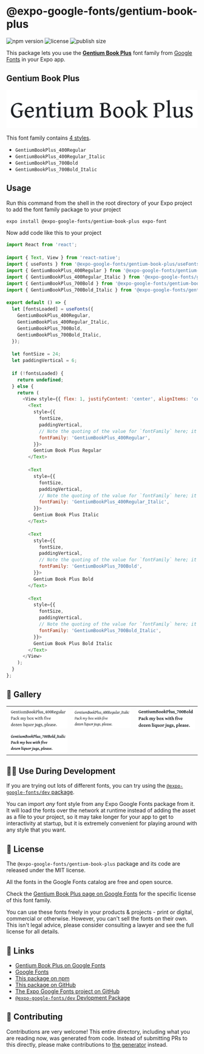 # @expo-google-fonts/gentium-book-plus

![npm version](https://flat.badgen.net/npm/v/@expo-google-fonts/gentium-book-plus)
![license](https://flat.badgen.net/github/license/expo/google-fonts)
![publish size](https://flat.badgen.net/packagephobia/install/@expo-google-fonts/gentium-book-plus)

This package lets you use the [**Gentium Book Plus**](https://fonts.google.com/specimen/Gentium+Book+Plus) font family from [Google Fonts](https://fonts.google.com/) in your Expo app.

## Gentium Book Plus

![Gentium Book Plus](./font-family.png)

This font family contains [4 styles](#-gallery).

- `GentiumBookPlus_400Regular`
- `GentiumBookPlus_400Regular_Italic`
- `GentiumBookPlus_700Bold`
- `GentiumBookPlus_700Bold_Italic`

## Usage

Run this command from the shell in the root directory of your Expo project to add the font family package to your project
```sh
expo install @expo-google-fonts/gentium-book-plus expo-font
```

Now add code like this to your project
```js
import React from 'react';

import { Text, View } from 'react-native';
import { useFonts } from '@expo-google-fonts/gentium-book-plus/useFonts';
import { GentiumBookPlus_400Regular } from '@expo-google-fonts/gentium-book-plus/400Regular';
import { GentiumBookPlus_400Regular_Italic } from '@expo-google-fonts/gentium-book-plus/400Regular_Italic';
import { GentiumBookPlus_700Bold } from '@expo-google-fonts/gentium-book-plus/700Bold';
import { GentiumBookPlus_700Bold_Italic } from '@expo-google-fonts/gentium-book-plus/700Bold_Italic';

export default () => {
  let [fontsLoaded] = useFonts({
    GentiumBookPlus_400Regular,
    GentiumBookPlus_400Regular_Italic,
    GentiumBookPlus_700Bold,
    GentiumBookPlus_700Bold_Italic,
  });

  let fontSize = 24;
  let paddingVertical = 6;

  if (!fontsLoaded) {
    return undefined;
  } else {
    return (
      <View style={{ flex: 1, justifyContent: 'center', alignItems: 'center' }}>
        <Text
          style={{
            fontSize,
            paddingVertical,
            // Note the quoting of the value for `fontFamily` here; it expects a string!
            fontFamily: 'GentiumBookPlus_400Regular',
          }}>
          Gentium Book Plus Regular
        </Text>

        <Text
          style={{
            fontSize,
            paddingVertical,
            // Note the quoting of the value for `fontFamily` here; it expects a string!
            fontFamily: 'GentiumBookPlus_400Regular_Italic',
          }}>
          Gentium Book Plus Italic
        </Text>

        <Text
          style={{
            fontSize,
            paddingVertical,
            // Note the quoting of the value for `fontFamily` here; it expects a string!
            fontFamily: 'GentiumBookPlus_700Bold',
          }}>
          Gentium Book Plus Bold
        </Text>

        <Text
          style={{
            fontSize,
            paddingVertical,
            // Note the quoting of the value for `fontFamily` here; it expects a string!
            fontFamily: 'GentiumBookPlus_700Bold_Italic',
          }}>
          Gentium Book Plus Bold Italic
        </Text>
      </View>
    );
  }
};

```

## 🔡 Gallery


||||
|-|-|-|
|![GentiumBookPlus_400Regular](./GentiumBookPlus_400Regular.ttf.png)|![GentiumBookPlus_400Regular_Italic](./GentiumBookPlus_400Regular_Italic.ttf.png)|![GentiumBookPlus_700Bold](./GentiumBookPlus_700Bold.ttf.png)||
|![GentiumBookPlus_700Bold_Italic](./GentiumBookPlus_700Bold_Italic.ttf.png)||||


## 👩‍💻 Use During Development

If you are trying out lots of different fonts, you can try using the [`@expo-google-fonts/dev` package](https://github.com/expo/google-fonts/tree/master/font-packages/dev#readme).

You can import *any* font style from any Expo Google Fonts package from it. It will load the fonts
over the network at runtime instead of adding the asset as a file to your project, so it may take longer
for your app to get to interactivity at startup, but it is extremely convenient
for playing around with any style that you want.

## 📖 License

The `@expo-google-fonts/gentium-book-plus` package and its code are released under the MIT license.

All the fonts in the Google Fonts catalog are free and open source.

Check the [Gentium Book Plus page on Google Fonts](https://fonts.google.com/specimen/Gentium+Book+Plus) for the specific license of this font family.

You can use these fonts freely in your products & projects - print or digital, commercial or otherwise. However, you can't sell the fonts on their own. This isn't legal advice, please consider consulting a lawyer and see the full license for all details.

## 🔗 Links

- [Gentium Book Plus on Google Fonts](https://fonts.google.com/specimen/Gentium+Book+Plus)
- [Google Fonts](https://fonts.google.com/)
- [This package on npm](https://www.npmjs.com/package/@expo-google-fonts/gentium-book-plus)
- [This package on GitHub](https://github.com/expo/google-fonts/tree/master/font-packages/gentium-book-plus)
- [The Expo Google Fonts project on GitHub](https://github.com/expo/google-fonts)
- [`@expo-google-fonts/dev` Devlopment Package](https://github.com/expo/google-fonts/tree/master/font-packages/dev)

## 🤝 Contributing

Contributions are very welcome! This entire directory, including what you are reading now, was generated from code. Instead of submitting PRs to this directly, please make contributions to [the generator](https://github.com/expo/google-fonts/tree/master/packages/generator) instead.

